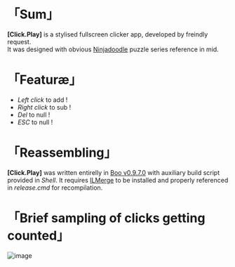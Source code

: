 # 「Sum」
__[Click.Play]__ is a stylised fullscreen clicker app, developed by freindly request.  
It was designed with obvious [Ninjadoodle](https://www.ninjadoodle.com/Miniclip) puzzle series reference in mid.

# 「Featuræ」
* _Left click_ to add !
* _Right click_ to sub !
* _Del_ to null !
* _ESC_ to null !

# 「Reassembling」
__[Click.Play]__ was written entirelly in [Boo v0.9.7.0](https://github.com/boo-lang/boo) with auxiliary build script provided in _Shell_. 
It requires [ILMerge](https://github.com/Microsoft/ILMerge) to be installed and properly referenced in _release.cmd_ for recompilation.

# 「Brief sampling of clicks getting counted」
![image](https://user-images.githubusercontent.com/8768470/46827738-1ecdcd00-cda2-11e8-93fc-ea6a986a3cd9.png)

